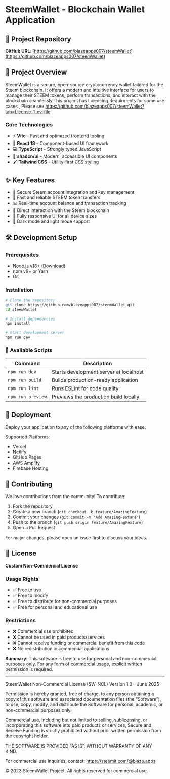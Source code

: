 # SteemWallet - Blockchain Wallet Application


## 📌 Project Repository

**GitHub URL**: [https://github.com/blazeapps007/steemWallet](https://github.com/blazeapps007/steemWallet)

## 🌟 Project Overview

SteemWallet is a secure, open-source cryptocurrency wallet tailored for the Steem blockchain. It offers a modern and intuitive interface for users to manage their STEEM tokens, perform transactions, and interact with the blockchain seamlessly.This project has  Licencing Requirments for some use cases , Please see https://github.com/blazeapps007/steemWallet?tab=License-1-ov-file
### Core Technologies

* ⚡ **Vite** - Fast and optimized frontend tooling
* 🚀 **React 18** - Component-based UI framework
* 💻 **TypeScript** - Strongly typed JavaScript
* 🎨 **shadcn/ui** - Modern, accessible UI components
* 🖌️ **Tailwind CSS** - Utility-first CSS styling

## ✨ Key Features

* 🔐 Secure Steem account integration and key management
* 💸 Fast and reliable STEEM token transfers
* 📊 Real-time account balance and transaction tracking
* 🔗 Direct interaction with the Steem blockchain
* 📱 Fully responsive UI for all device sizes
* 🌙 Dark mode and light mode support

## 🛠️ Development Setup

### Prerequisites

* Node.js v18+ ([Download](https://nodejs.org/))
* npm v9+ or Yarn
* Git

### Installation

```bash
# Clone the repository
git clone https://github.com/blazeapps007/steemWallet.git
cd steemWallet

# Install dependencies
npm install

# Start development server
npm run dev
```

### 📜 Available Scripts

| Command           | Description                            |
| ----------------- | -------------------------------------- |
| `npm run dev`     | Starts development server at localhost |
| `npm run build`   | Builds production-ready application    |
| `npm run lint`    | Runs ESLint for code quality           |
| `npm run preview` | Previews the production build locally  |

## 🚀 Deployment

Deploy your application to any of the following platforms with ease:



Supported Platforms:

* Vercel
* Netlify
* GitHub Pages
* AWS Amplify
* Firebase Hosting

## 🤝 Contributing

We love contributions from the community! To contribute:

1. Fork the repository
2. Create a new branch (`git checkout -b feature/AmazingFeature`)
3. Commit your changes (`git commit -m 'Add AmazingFeature'`)
4. Push to the branch (`git push origin feature/AmazingFeature`)
5. Open a Pull Request

For major changes, please open an issue first to discuss your ideas.

## 📄 License

**Custom Non-Commercial License**

### Usage Rights

* ✅ Free to use
* ✅ Free to modify
* ✅ Free to distribute for non-commercial purposes
* ✅ Free for personal and educational use

### Restrictions

* ❌ Commercial use prohibited
* ❌ Cannot be used in paid products/services
* ❌ Cannot receive funding or commercial benefit from this code
* ❌ No redistribution in commercial applications

**Summary**: This software is free to use for personal and non-commercial purposes only. For any form of commercial usage, explicit written permission is required.





---

SteemWallet Non-Commercial License (SW-NCL)
Version 1.0 – June 2025

Permission is hereby granted, free of charge, to any person obtaining a copy of this software and associated documentation files (the “Software”), to use, copy, modify, and distribute the Software for personal, academic, or non-commercial purposes only.

Commercial use, including but not limited to selling, sublicensing, or incorporating this software into paid products or services, Secure and Receive Funding  is strictly prohibited without prior written permission from the copyright holder.

THE SOFTWARE IS PROVIDED “AS IS”, WITHOUT WARRANTY OF ANY KIND.

For commercial use inquiries, contact: https://steemit.com/@blaze.apps


© 2023 SteemWallet Project. All rights reserved for commercial use.
